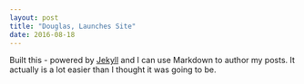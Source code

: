 ```yaml
---
layout: post
title: "Douglas, Launches Site"
date: 2016-08-18
---
```


Built this - powered by [Jekyll](http://jekyllrb.com) and I can use Markdown to author my posts. It actually is a lot easier than I thought it was going to be.
